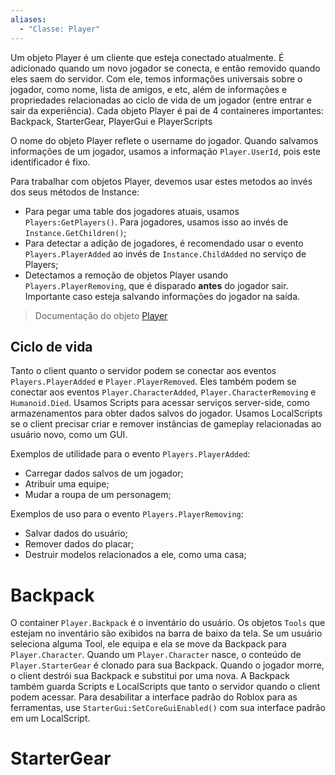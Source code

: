 ```yaml
---
aliases:
  - "Classe: Player"
---
```

Um objeto Player é um cliente que esteja conectado atualmente. É adicionado quando um novo jogador se conecta, e então removido quando eles saem do servidor.
Com ele, temos informações universais sobre o jogador, como nome, lista de amigos, e etc, além de informações e propriedades relacionadas ao ciclo de vida de um jogador (entre entrar e sair da experiência).
Cada objeto Player é pai de 4 containeres importantes: Backpack, StarterGear, PlayerGui e PlayerScripts 

O nome do objeto Player reflete o username do jogador. Quando salvamos informações de um jogador, usamos a informação `Player.UserId`, pois este identificador é fixo.

Para trabalhar com objetos Player, devemos usar estes metodos ao invés dos seus métodos de Instance:
- Para pegar uma table dos jogadores atuais, usamos `Players:GetPlayers()`. Para jogadores, usamos isso ao invés de `Instance.GetChildren()`;
- Para detectar a adição de jogadores, é recomendado usar o evento `Players.PlayerAdded` ao invés de `Instance.ChildAdded` no serviço de Players;
- Detectamos a remoção de objetos Player usando `Players.PlayerRemoving`, que é disparado **antes** do jogador sair. Importante caso esteja salvando informações do jogador na saída.

> Documentação do objeto [Player](https://create.roblox.com/docs/reference/engine/classes/Player)


## Ciclo de vida
Tanto o client quanto o servidor podem se conectar aos eventos `Players.PlayerAdded` e `Player.PlayerRemoved`. Eles também podem se conectar aos eventos `Player.CharacterAdded`, `Player.CharacterRemoving` e `Humanoid.Died`.
Usamos Scripts para acessar serviços server-side, como armazenamentos para obter dados salvos do jogador. Usamos LocalScripts se o client precisar criar e remover instâncias de gameplay relacionadas ao usuário novo, como um GUI.

Exemplos de utilidade para o evento `Players.PlayerAdded`:
- Carregar dados salvos de um jogador;
- Atribuir uma equipe;
- Mudar a roupa de um personagem;

Exemplos de uso para o evento `Players.PlayerRemoving`:
- Salvar dados do usuário;
- Remover dados do placar;
- Destruir modelos relacionados a ele, como uma casa;

# Backpack
O container `Player.Backpack` é o inventário do usuário. Os objetos `Tools` que estejam no inventário são exibidos na barra de baixo da tela. Se um usuário seleciona alguma Tool, ele equipa e ela se move da Backpack para `Player.Character`.
Quando um `Player.Character` nasce, o conteúdo de `Player.StarterGear` é clonado para sua Backpack. Quando o jogador morre, o client destrói sua Backpack e substitui por uma nova.
A Backpack também guarda Scripts e LocalScripts que tanto o servidor quando o client podem acessar.
Para desabilitar a interface padrão do Roblox para as ferramentas, use `StarterGui:SetCoreGuiEnabled()` com sua interface padrão em um LocalScript.

# StarterGear